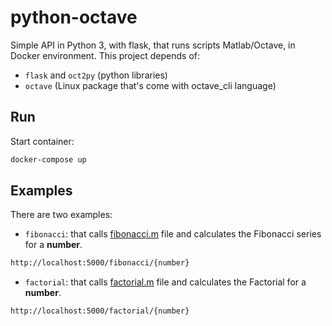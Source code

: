 # python-octave

Simple API in Python 3, with flask, that runs scripts Matlab/Octave, in Docker environment.
This project depends of:
* `flask` and `oct2py` (python libraries)
* `octave` (Linux package that's come with octave_cli language)

## Run

Start container:

```sh
docker-compose up
```

## Examples

There are two examples:

* `fibonacci`: that calls [fibonacci.m](./python_octave/scriptsMatlab/) file and calculates the Fibonacci series for a **number**. 
```sh
http://localhost:5000/fibonacci/{number} 
```

* `factorial`: that calls [factorial.m](./python_octave/scriptsMatlab/) file and calculates the Factorial for a **number**. 
```sh
http://localhost:5000/factorial/{number} 
```
